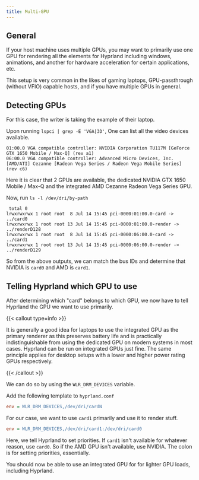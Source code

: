 ```yaml
---
title: Multi-GPU
---
```


## General

If your host machine uses multiple GPUs, you may want to primarily use one GPU
for rendering all the elements for Hyprland including windows, animations, and
another for hardware acceleration for certain applications, etc.

This setup is very common in the likes of gaming laptops, GPU-passthrough
(without VFIO) capable hosts, and if you have multiple GPUs in general.

## Detecting GPUs

For this case, the writer is taking the example of their laptop.

Upon running `lspci | grep -E 'VGA|3D'`, One can list all the video devices
available.

```
01:00.0 VGA compatible controller: NVIDIA Corporation TU117M [GeForce GTX 1650 Mobile / Max-Q] (rev a1)
06:00.0 VGA compatible controller: Advanced Micro Devices, Inc. [AMD/ATI] Cezanne [Radeon Vega Series / Radeon Vega Mobile Series] (rev c6)
```

Here it is clear that 2 GPUs are available, the dedicated NVIDIA GTX 1650 Mobile
/ Max-Q and the integrated AMD Cezanne Radeon Vega Series GPU.

Now, run `ls -l /dev/dri/by-path`

```
 total 0
lrwxrwxrwx 1 root root  8 Jul 14 15:45 pci-0000:01:00.0-card -> ../card0
lrwxrwxrwx 1 root root 13 Jul 14 15:45 pci-0000:01:00.0-render -> ../renderD128
lrwxrwxrwx 1 root root  8 Jul 14 15:45 pci-0000:06:00.0-card -> ../card1
lrwxrwxrwx 1 root root 13 Jul 14 15:45 pci-0000:06:00.0-render -> ../renderD129
```

So from the above outputs, we can match the bus IDs and determine that NVIDIA is
`card0` and AMD is `card1`.

## Telling Hyprland which GPU to use

After determining which "card" belongs to which GPU, we now have to tell
Hyprland the GPU we want to use primarily.

{{< callout type=info >}}

It is generally a good idea for laptops to use the integrated GPU as the primary
renderer as this preserves battery life and is practically indistinguishable
from using the dedicated GPU on modern systems in most cases. Hyprland can be
run on integrated GPUs just fine. The same principle applies for desktop setups
with a lower and higher power rating GPUs respectively.

{{< /callout >}}

We can do so by using the `WLR_DRM_DEVICES` variable.

Add the following template to `hyprland.conf`

```ini
env = WLR_DRM_DEVICES,/dev/dri/cardN
```

For our case, we want to use `card1` primarily and use it to render stuff.

```ini
env = WLR_DRM_DEVICES,/dev/dri/card1:/dev/dri/card0
```

Here, we tell Hyprland to set priorities. If `card1` isn't available for
whatever reason, use `card0`. So if the AMD GPU isn't available, use NVIDIA. The
colon is for setting priorities, essentially.

You should now be able to use an integrated GPU for for lighter GPU loads,
including Hyprland.

